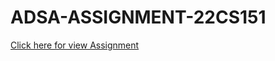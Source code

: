 # ADSA-ASSIGNMENT-22CS151
<a href ="https://adsa-assignment-22cs151.on.drv.tw/ADSA-22CS151/main.html "> Click here for view Assignment</a>
